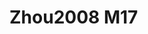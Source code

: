 # Zhou2008 M17
<a name="material" />
<script type="application/ld+json">

  {
    "@context": "https://schema.org/",
    "@type": "ChemicalSubstance",
    "http://purl.org/dc/terms/conformsTo":
      {
        "@type": "CreativeWork",
        "@id": "https://bioschemas.org/profiles/ChemicalSubstance/0.4-RELEASE/"
      },
    "@id": "https://egonw.github.io/nanowiki/nanowiki229.html#material",
    "name": "Zhou2008 M17",
    "sameAs: "http://127.0.0.1/mediawiki/index.php/Special:URIResolver/Zhou2008_M17"
  }
</script>

